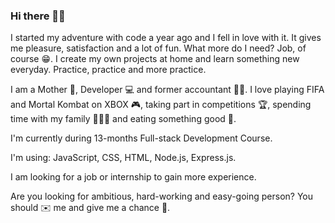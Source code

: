 ### Hi there 🙋‍♀️

I started my adventure with code a year ago and I fell in love with it. It gives me pleasure, satisfaction and a lot of fun. What more do I need? Job, of course 😁.
I create my own projects at home and learn something new everyday. Practice, practice and more practice.

I am a Mother 🤱, Developer 💻 and former accountant 👩‍💻.
I love playing FIFA and Mortal Kombat on XBOX 🎮, taking part in competitions 🏆, spending time with my family 👨‍👩‍👧 and eating something good 🍕.

I'm currently during 13-months Full-stack Development Course.

I'm using: JavaScript, CSS, HTML, Node.js, Express.js.

I am looking for a job or internship to gain more experience.

Are you looking for ambitious, hard-working and easy-going person? You should ✉️ me and give me a chance 💌.
